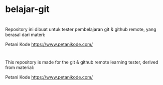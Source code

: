 # belajar-git

#
Repository ini dibuat untuk tester pembelajaran git & github remote, 
yang berasal dari materi: 

Petani Kode https://www.petanikode.com/
#
#
This repository is made for the git & github remote learning tester,
derived from material:

Petani Kode https://www.petanikode.com/
#
